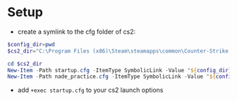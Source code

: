 # Setup

- create a symlink to the cfg folder of cs2:
```ps1
$config_dir=pwd
$cs2_dir="C:\Program Files (x86)\Steam\steamapps\common\Counter-Strike Global Offensive\game\csgo\cfg"

cd $cs2_dir
New-Item -Path startup.cfg -ItemType SymbolicLink -Value "${config_dir}\startup.cfg"
New-Item -Path nade_practice.cfg -ItemType SymbolicLink -Value "${config_dir}\nade_practice.cfg"
```

- add `+exec startup.cfg` to your cs2 launch options
